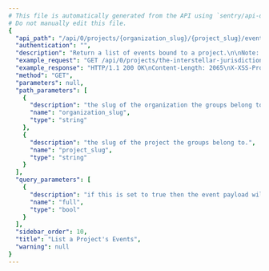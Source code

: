 ```yaml
---
# This file is automatically generated from the API using `sentry/api-docs/generator.py.`
# Do not manually edit this file.
{
  "api_path": "/api/0/projects/{organization_slug}/{project_slug}/events/", 
  "authentication": "", 
  "description": "Return a list of events bound to a project.\n\nNote: This endpoint is experimental and may be removed without notice.", 
  "example_request": "GET /api/0/projects/the-interstellar-jurisdiction/pump-station/events/ HTTP/1.1\nHost: sentry.io\nAuthorization: Bearer <token>", 
  "example_response": "HTTP/1.1 200 OK\nContent-Length: 2065\nX-XSS-Protection: 1; mode=block\nX-Content-Type-Options: nosniff\nContent-Language: en\nAccess-Control-Expose-Headers: X-Sentry-Error, Retry-After\nVary: Accept-Language, Cookie\nAccess-Control-Allow-Methods: GET, HEAD, OPTIONS\nLink: <https://sentry.io/api/0/projects/the-interstellar-jurisdiction/pump-station/events/?&cursor=0:0:1>; rel=\"previous\"; results=\"false\"; cursor=\"0:0:1\", <https://sentry.io/api/0/projects/the-interstellar-jurisdiction/pump-station/events/?&cursor=0:100:0>; rel=\"next\"; results=\"false\"; cursor=\"0:100:0\"\nAllow: GET, HEAD, OPTIONS\nAccess-Control-Allow-Origin: *\nAccess-Control-Allow-Headers: X-Sentry-Auth, X-Requested-With, Origin, Accept, Content-Type, Authentication, Authorization\nContent-Type: application/json\nX-Frame-Options: deny\n\n[\n  {\n    \"crashFile\": null, \n    \"culprit\": \"io.sentry.example.ApiRequest in perform\", \n    \"dateCreated\": \"2020-03-10T16:08:56Z\", \n    \"event.type\": \"error\", \n    \"eventID\": \"05def49953dc42c18ac1e93e5bf6b9f0\", \n    \"groupID\": \"2\", \n    \"id\": \"05def49953dc42c18ac1e93e5bf6b9f0\", \n    \"location\": \"ApiRequest.java\", \n    \"message\": \"Authentication failed, token expired!\", \n    \"platform\": \"java\", \n    \"projectID\": \"2\", \n    \"tags\": [\n      {\n        \"key\": \"browser\", \n        \"value\": \"Chrome 60.0.3112\"\n      }, \n      {\n        \"key\": \"browser.name\", \n        \"value\": \"Chrome\"\n      }, \n      {\n        \"key\": \"client_os\", \n        \"value\": \"Mac OS X 10.12.6\"\n      }, \n      {\n        \"key\": \"client_os.name\", \n        \"value\": \"Mac OS X\"\n      }, \n      {\n        \"key\": \"device\", \n        \"value\": \"Other\"\n      }, \n      {\n        \"key\": \"environment\", \n        \"value\": \"production\"\n      }, \n      {\n        \"key\": \"level\", \n        \"value\": \"error\"\n      }, \n      {\n        \"key\": \"os\", \n        \"value\": \"Mac OS X 10.12.6\"\n      }, \n      {\n        \"key\": \"release\", \n        \"value\": \"c87b3e186a6c51731d2e69f1e5c8763d1aa02f49\"\n      }, \n      {\n        \"key\": \"user\", \n        \"query\": \"user.username:\\\"user\\\"\", \n        \"value\": \"username:user\"\n      }, \n      {\n        \"key\": \"server_name\", \n        \"value\": \"web1.example.com\"\n      }, \n      {\n        \"key\": \"url\", \n        \"value\": \"http://localhost:8080/\"\n      }\n    ], \n    \"title\": \"ApiException: Authentication failed, token expired!\", \n    \"user\": {\n      \"data\": {\n        \"account_level\": \"premium\"\n      }, \n      \"email\": \"user@sentry.io\", \n      \"id\": null, \n      \"ip_address\": \"0:0:0:0:0:0:0:1\", \n      \"name\": null, \n      \"username\": \"user\"\n    }\n  }, \n  {\n    \"crashFile\": null, \n    \"culprit\": \"raven.scripts.runner in main\", \n    \"dateCreated\": \"2020-03-10T16:08:53Z\", \n    \"event.type\": \"default\", \n    \"eventID\": \"8e8379fcff434080b488b56cc4832ced\", \n    \"groupID\": \"1\", \n    \"id\": \"8e8379fcff434080b488b56cc4832ced\", \n    \"location\": null, \n    \"message\": \"This is an example python exception\", \n    \"platform\": \"python\", \n    \"projectID\": \"2\", \n    \"tags\": [\n      {\n        \"key\": \"browser\", \n        \"value\": \"Chrome 28.0.1500\"\n      }, \n      {\n        \"key\": \"browser.name\", \n        \"value\": \"Chrome\"\n      }, \n      {\n        \"key\": \"client_os\", \n        \"value\": \"Windows 8\"\n      }, \n      {\n        \"key\": \"client_os.name\", \n        \"value\": \"Windows\"\n      }, \n      {\n        \"key\": \"environment\", \n        \"value\": \"prod\"\n      }, \n      {\n        \"key\": \"level\", \n        \"value\": \"error\"\n      }, \n      {\n        \"key\": \"release\", \n        \"value\": \"c87b3e186a6c51731d2e69f1e5c8763d1aa02f49\"\n      }, \n      {\n        \"key\": \"user\", \n        \"query\": \"user.id:\\\"1\\\"\", \n        \"value\": \"id:1\"\n      }, \n      {\n        \"key\": \"server_name\", \n        \"value\": \"web01.example.org\"\n      }, \n      {\n        \"key\": \"url\", \n        \"value\": \"http://example.com/foo\"\n      }\n    ], \n    \"title\": \"This is an example python exception\", \n    \"user\": {\n      \"data\": null, \n      \"email\": \"sentry@example.com\", \n      \"id\": \"1\", \n      \"ip_address\": \"127.0.0.1\", \n      \"name\": \"Sentry\", \n      \"username\": \"sentry\"\n    }\n  }\n]", 
  "method": "GET", 
  "parameters": null, 
  "path_parameters": [
    {
      "description": "the slug of the organization the groups belong to.", 
      "name": "organization_slug", 
      "type": "string"
    }, 
    {
      "description": "the slug of the project the groups belong to.", 
      "name": "project_slug", 
      "type": "string"
    }
  ], 
  "query_parameters": [
    {
      "description": "if this is set to true then the event payload will include the full event body, including the stacktrace. Set to 1 to enable.", 
      "name": "full", 
      "type": "bool"
    }
  ], 
  "sidebar_order": 10, 
  "title": "List a Project's Events", 
  "warning": null
}
---
```

